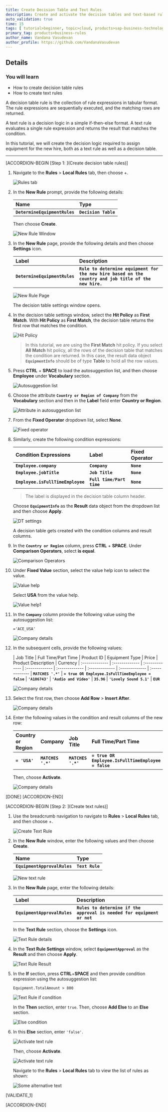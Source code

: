 ```yaml
---
title: Create Decision Table and Text Rules
description: Create and activate the decision tables and text-based rules to create the decision logic.
auto_validation: true
time: 15
tags: [ tutorial>beginner, topic>cloud, products>sap-business-technology-platform, products>sap-btp--cloud-foundry-environment]
primary_tag: products>business-rules
author_name: Vandana Vasudevan
author_profile: https://github.com/VandanaVasudevan
---
```


## Details
### You will learn
  - How to create decision table rules
  - How to create text rules

  A decision table rule is the collection of rule expressions in tabular format. The rule expressions are sequentially executed, and the matching rows are returned.

  A text rule is a decision logic in a simple if-then-else format. A text rule evaluates a single rule expression and returns the result that matches the condition.

  In this tutorial, we will create the decision logic required to assign equipment for the new hire, both as a text rule as well as a decision table.

---

[ACCORDION-BEGIN [Step 1: ](Create decision table rules)]

1. Navigate to the **Rules** > **Local Rules** tab, then choose +.

    ![Rules tab](create_dt_1.png)

2. In the **New Rule** prompt, provide the following details:

    |  Name   | Type
    |  :------------- | :-------------
    | **`DetermineEquipmentRules`** | **`Decision Table`**

    Then choose **Create**.

    ![New Rule Window](create_dt_2.png)

3. In the **New Rule** page, provide the following details and then choose **Settings** icon.

    |  Label     | Description
    |  :------------- | :-------------
    | **`DetermineEquipmentRules`** | **`Rule to determine equipment for the new hire based on the country and job title of the new hire.`**

    ![New Rule Page](create_dt_3.png)

    The decision table settings window opens.

4. In the decision table settings window, select the **Hit Policy** as **First Match**. With **Hit Policy** as **First Match**, the decision table returns the first row that matches the condition.

    ![Hit Policy](create_dt_4.png)

    > In this tutorial, we are using the **First Match** hit policy. If you select **All Match** hit policy, all the rows of the decision table that matches the condition are returned. In this case, the result data object **`EquipmentInfo`** should be of type **Table** to hold all the row values.

5. Press **CTRL** + **SPACE** to load the autosuggestion list, and then choose **Employee** under **Vocabulary** section.

    ![Autosuggestion list](create_dt_5.png)

6. Choose the attribute **`Country or Region of Company`** from the **Vocabulary** section and then in the **Label** field enter **Country or Region**.

    ![Attribute in autosuggestion list](create_dt_6.png)

7. From the **Fixed Operator** dropdown list, select **None**.

    ![Fixed operator](create_dt_7.png)

8. Similarly, create the following condition expressions:

    |  Condition Expressions     |Label | Fixed Operator
    |  :------------- |:------------ | :-------------
    |  **`Employee.company`**   | **`Company`** | **`None`**
    |  **`Employee.jobTitle`**   | **`Job Title`** | **`None`**
    |  **`Employee.isFullTimeEmployee`**   | **`Full time/Part time`** | **`None`**

    > The label is displayed in the decision table column header.

    Choose **`EquipmentInfo`** as the **Result** data object from the dropdown list and then choose **Apply**.

    ![DT settings](create_dt_8.png)

    A decision table gets created with the condition columns and result columns.

9. In the **`Country or Region`** column, press **CTRL** + **SPACE**. Under **Comparison Operators**, select **is equal**.

    ![Comparison Operators](create_dt_9.png)

10. Under **Fixed Value** section, select the value help icon to select the value.

    ![Value help](create_dt_10.png)

    Select **USA** from the value help.

    ![Value help1](create_dt_11.png)

11. In the **`Company`** column provide the following value using the autosuggestion list:

    `='ACE_USA'`

    ![Company details](create_dt_12.png)

12. In the subsequent cells, provide the following values:

    | Job Title | Full Time/Part Time | Product ID | Equipment Type | Price | Product Description | Currency
    |  :------------- | :------------- | :------------- | :------------- | :------------- | :------------- | :------------- | :-------------
    | **`MATCHES '.*'`** | **`= true OR Employee.IsFullTimeEmployee = false`** | **`'A106743'`** | **`'Audio and Video'`** | **`35.96`** | **`'Lovely Sound 5.1'`** | **`EUR`**

    ![Company details](create_dt_13.png)

13. Select the first row, then choose **Add Row** > **Insert After**.

    ![Company details](create_dt_14.png)

14. Enter the following values in the condition and result columns of the new row:

    |  Country or Region     | Company | Job Title | Full Time/Part Time | Product ID | Equipment Type | Price | Product Description | Currency
    |  :------------- | :------------- | :------------- | :------------- | :------------- | :------------- | :------------- | :------------- | :-------------
    | **`= 'USA'`** | **`MATCHES '.*'`** | **`MATCHES '.*'`** | **`= true OR Employee.IsFullTimeEmployee = false`** | **`'C106875'`** | **`'Notebook'`** | **`956.00`** | **`'Notebook Basic 15'`** | **`'EUR'`**

    Then, choose **Activate**.

    ![Company details](create_dt_15.png)

[DONE]
[ACCORDION-END]

[ACCORDION-BEGIN [Step 2: ](Create text rules)]

1. Use the breadcrumb navigation to navigate to **Rules** > **Local Rules** tab, and then choose +.

    ![Create Text Rule](create_text_rule1.png)

2. In the **New Rule** window, enter the following values and then choose **Create**.

    |  Name     | Type
    |  :------------- | :-------------
    | **`EquipmentApprovalRules`** | **`Text Rule`**

    ![New text rule](create_text_rule2.png)

3. In the **New Rule** page, enter the following details:

    |  Label   | Description
    |  :------------- | :-------------
    | **`EquipmentApprovalRules`** | **`Rules to determine if the approval is needed for equipment or not`**

    In the **Text Rule** section, choose the **Settings** icon.

    ![Text Rule details](create_text_rule3.png)

4. In the **Text Rule Settings** window, select **`EquipmentApproval`** as the **Result** and then choose **Apply**.

    ![Text Rule Result](create_text_rule4.png)

5. In the **If** section, press **CTRL**+**SPACE** and then provide condition expression using the autosuggestion list:

    `Equipment.TotalAmount > 800`

    ![Text Rule if condition](create_text_rule5.png)

     In the **Then** section, enter `true`. Then, choose **Add Else** to an **Else** section.

     ![Else condition](create_text_rule6.png)

6. In this **Else** section, enter `'false'`.

    ![Activate text rule](create_text_rule7.png)

    Then, choose **Activate**.

    ![Activate text rule](create_text_rule8.png)

    Navigate to the **Rules** > **Local Rules** tab to view the list of rules as shown:

    ![Some alternative text](create_rules.png)


[VALIDATE_1]

[ACCORDION-END]
